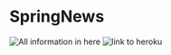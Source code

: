 # SpringNews

![All information in here](documentation)
![link to heroku](https://springnewswepa.herokuapp.com/)
